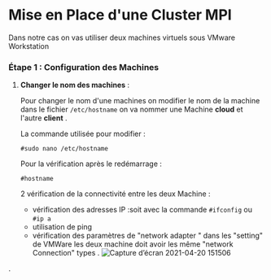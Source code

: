 # Mise en Place d'une Cluster MPI

Dans notre cas on vas utiliser deux machines virtuels  sous VMware Workstation 



### Étape 1 : Configuration des Machines 

1. **Changer le nom des machines**  :

   Pour changer le nom d'une machines on modifier le nom de la machine dans le fichier `/etc/hostname` on va nommer une Machine **cloud** et l'autre **client** .

   La commande utilisée pour modifier  :

   `#sudo nano /etc/hostname`

   Pour la vérification après le redémarrage :

   `#hostname` 

   2 vérification de la connectivité entre les deux Machine :

   - vérification des adresses IP :soit avec la commande `#ifconfig` ou `#ip a`
   - utilisation de ping 
   - vérification des paramètres de "network adapter " dans les "setting" de VMWare les deux machine doit avoir les même "network Connection" types .
![Capture d’écran 2021-04-20 151506](https://user-images.githubusercontent.com/54450458/115423335-03a76800-a1fe-11eb-9903-b24ee979062a.png)

.


